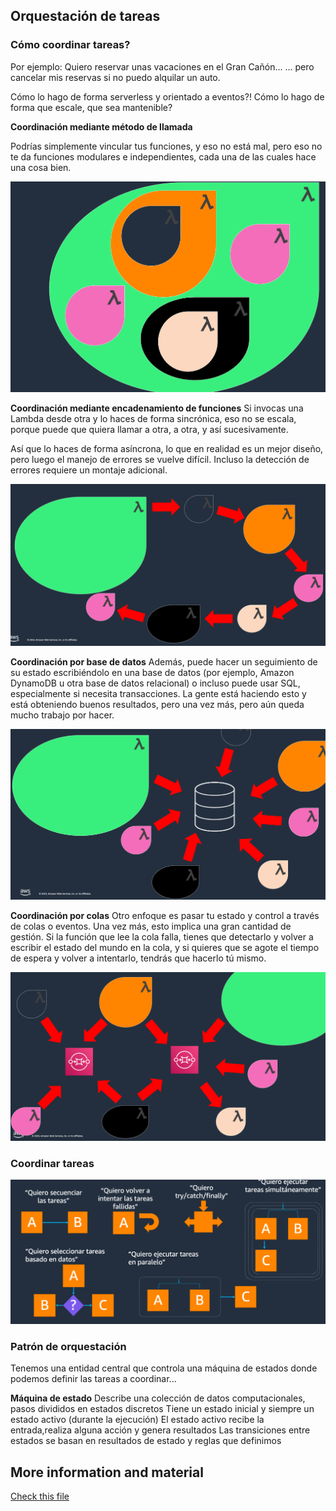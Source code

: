 ## Orquestación de tareas

### Cómo coordinar tareas?

Por ejemplo: Quiero reservar unas vacaciones en el Gran Cañón...
... pero cancelar mis reservas si no puedo alquilar un auto.

Cómo lo hago de forma serverless y orientado a eventos?!
Cómo lo hago de forma que escale, que sea mantenible?

**Coordinación mediante método de llamada**

Podrías simplemente vincular tus funciones, y eso no está mal, pero eso no te da funciones modulares e independientes, cada una de las cuales hace una cosa bien.

![images](./images/01.png)

**Coordinación mediante encadenamiento de funciones**
Si invocas una Lambda desde otra y lo haces de forma sincrónica, eso no se escala, porque puede que quiera llamar a otra, a otra, y así sucesivamente.

Así que lo haces de forma asíncrona, lo que en realidad es un mejor diseño, pero luego el manejo de errores se vuelve difícil. Incluso la detección de errores requiere un montaje adicional.

![images](./images/02.png)

**Coordinación por base de datos**
Además, puede hacer un seguimiento de su estado escribiéndolo en una base de datos (por ejemplo, Amazon DynamoDB u otra base de datos relacional) o incluso puede usar SQL, especialmente si necesita transacciones. La gente está haciendo esto y está obteniendo buenos resultados, pero una vez más, pero aún queda mucho trabajo por hacer.

![images](./images/03.png)

**Coordinación por colas**
Otro enfoque es pasar tu estado y control a través de colas o eventos. Una vez más, esto implica una gran cantidad de gestión. Si la función que lee la cola falla, tienes que detectarlo y volver a escribir el estado del mundo en la cola, y si quieres que se agote el tiempo de espera y volver a intentarlo, tendrás que hacerlo tú mismo.

![images](./images/04.png)

### Coordinar tareas

![images](./images/05.png)

### Patrón de orquestación

Tenemos una entidad central que controla una máquina de estados donde podemos definir las tareas a coordinar...

**Máquina de estado**
Describe una colección de datos computacionales, pasos divididos en estados discretos
Tiene un estado inicial y siempre un estado activo (durante la ejecución)
El estado activo recibe la entrada,realiza alguna acción y genera resultados
Las transiciones entre estados se basan en resultados de estado y reglas que definimos

## More information and material

[Check this file](materiales.md)
